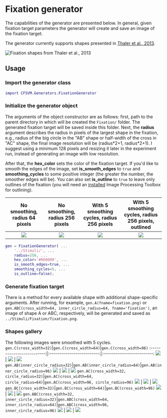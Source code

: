 # Fixation generator

The capabilities of the generator are presented below. In general, given fixation target parameters the generator will create and save an image of the fixation target.

The generator currently supports shapes presented in [Thaler et al., 2013](https://doi.org/10.1016/j.visres.2012.10.012).

![Fixation shapes from Thaler et al., 2013](fixation_generator/shapes.jpg)

## Usage
### Import the generator class
```matlab
import CFSVM.Generators.FixationGenerator
```

### Initialize the generator object
The arguments of the object constructor are as follows: first, path to the parent directory in which will be created the `Fixation/` folder. The generated fixation target will be saved inside this folder. Next, the **radius** argument describes the radius in pixels of the largest shape in the fixation, e.g., radius of the big circle in the "AB" shape or half-width of the cross in "AC" shape, the final image resolution will be (radius\*2+1, radius\*2+1). I suggest using a minimum 128 pixels and resizing it later in the experiment run, instead of generating an image with low resolution.

After that, the **hex_color** sets the color of the fixation target. If you'd like to smooth the edges of the image, set **is_smooth_edges** to `true` and **smoothing_cycles** to some positive integer (the greater the number, the smoother edges will be). You can also set **is_outline** to `true` to leave only outlines of the fixation (you will need an [installed](https://uk.mathworks.com/matlabcentral/answers/101885-how-do-i-install-additional-toolboxes-into-an-existing-installation-of-matlab#answer_111232) Image Processing Toolbox for outlining).

No smoothing, radius 64 pixels|No smoothing, radius 256 pixels|With 5 smoothing cycles, radius 256 pixels|With 5 smoothing cycles, radius 256 pixels, outlined
:-------------------------:|:-------------------------:|:-------------------------:|:-------------------------:
![](fixation_generator/abc_radius_64.jpg) | ![](fixation_generator/abc.jpg) | ![](fixation_generator/abc_smooth_5.jpg) | ![](fixation_generator/abc_smooth_5_outlined.jpg)

```matlab
gen = FixationGenerator( ...
    '../Stimuli/', ...
    radius=256, ...
    hex_color='#000000', ...
    is_smooth_edges=true, ...
    smoothing_cycles=5, ...
    is_outline=false);
```

### Generate fixation target
There is a method for every available shape with additional shape-specific arguments. After running, for example, `gen.A(fname=fixation.png)` or `gen.ABC(cross_width=64, inner_circle_radius=64, fname='fixation')`, an image of shape A or ABC, respectively, will be generated and saved as `../Stimuli/Fixation/fixation.png`.

### Shapes gallery
The following images were smoothed with 5 cycles.
`gen.C(cross_width=32)`|`gen.C(cross_width=64)`|`gen.C(cross_width=96)`
:-------------------------:|:-------------------------:|:-------------------------:
![](fixation_generator/shapes_smoothed/c_32.jpg) | ![](fixation_generator/shapes_smoothed/c_64.jpg) | ![](fixation_generator/shapes_smoothed/c_96.jpg)
`gen.AB(inner_circle_radius=32)`|`gen.AB(inner_circle_radius=64)`|`gen.AB(inner_circle_radius=96)`
![](fixation_generator/shapes_smoothed/ab_32.jpg) | ![](fixation_generator/shapes_smoothed/ab_64.jpg) | ![](fixation_generator/shapes_smoothed/ab_96.jpg)
`gen.AC(cross_width=32, circle_radius=32)`|`gen.AC(cross_width=64, circle_radius=64)`|`gen.AC(cross_width=96, circle_radius=96)`
![](fixation_generator/shapes_smoothed/ac_32_32.jpg) | ![](fixation_generator/shapes_smoothed/ac_64_64.jpg) | ![](fixation_generator/shapes_smoothed/ac_96_96.jpg)
`gen.BC(cross_width=32)`|`gen.BC(cross_width=64)`|`gen.BC(cross_width=96)`
![](fixation_generator/shapes_smoothed/bc_32.jpg) | ![](fixation_generator/shapes_smoothed/bc_64.jpg) | ![](fixation_generator/shapes_smoothed/bc_96.jpg)
`gen.ABC(cross_width=32, inner_circle_radius=32)`|`gen.ABC(cross_width=64, inner_circle_radius=64)`|`gen.ABC(cross_width=96, inner_circle_radius=96)`
![](fixation_generator/shapes_smoothed/abc_32_32.jpg) | ![](fixation_generator/shapes_smoothed/abc_64_64.jpg) | ![](fixation_generator/shapes_smoothed/abc_96_96.jpg)





